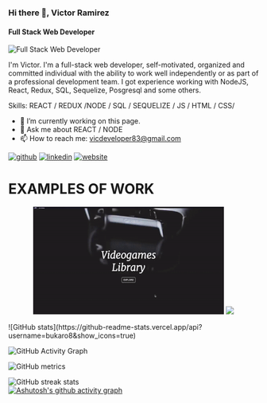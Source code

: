 
### Hi there 👋, Victor Ramirez

#### Full Stack Web Developer
![Full Stack Web Developer](https://media.licdn.com/dms/image/C5616AQHkJICN_Fy4RA/profile-displaybackgroundimage-shrink_350_1400/0/1609756950664?e=1677110400&v=beta&t=eKlbSAdgzR4XCeGa-v4_k1lmm9xE4JtXPgreFJPWCNs)

I'm Victor. I'm a full-stack web developer, self-motivated, organized and committed individual with the ability to work well independently or as part of a professional development team.
I got experience working with NodeJS, React, Redux, SQL, Sequelize, Posgresql and some others. 

Skills:  REACT / REDUX /NODE / SQL / SEQUELIZE / JS / HTML / CSS/

- 🔭 I’m currently working on this page. 
- 💬 Ask me about REACT / NODE 
- 📫 How to reach me: vicdeveloper83@gmail.com 


[<img src='https://cdn.jsdelivr.net/npm/simple-icons@3.0.1/icons/github.svg' alt='github' height='40'>](https://github.com/bukaro8)  [<img src='https://cdn.jsdelivr.net/npm/simple-icons@3.0.1/icons/linkedin.svg' alt='linkedin' height='40'>](https://www.linkedin.com/in/https://www.linkedin.com/in/victor-ramirez-developer//)  [<img src='https://cdn.jsdelivr.net/npm/simple-icons@3.0.1/icons/icloud.svg' alt='website' height='40'>](https://portfolio-eight-sandy-56.vercel.app/)  


EXAMPLES OF WORK
==============================
<p align=center>
<span align=left>
<img src='https://github.com/bukaro8/bukaro8/blob/main/videogm.gif' width='384'/>
</span>
<span align=right>
<img src='https://github.com/bukaro8/bukaro8/blob/main/pero.gif' width='384'/>
</span>
</p>
![GitHub stats](https://github-readme-stats.vercel.app/api?username=bukaro8&show_icons=true)  

![GitHub Activity Graph](https://activity-graph.herokuapp.com/graph?username=bukaro8)  

![GitHub metrics](https://metrics.lecoq.io/bukaro8)  

![GitHub streak stats](https://streak-stats.demolab.com/?user=bukaro8)  
[![Ashutosh's github activity graph](https://github-readme-activity-graph.cyclic.app/graph?username=bukaro8&theme=react)](https://github.com/ashutosh00710/github-readme-activity-graph)
  </p>
